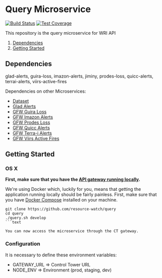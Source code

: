 # Query Microservice

[![Build Status](https://travis-ci.org/resource-watch/query.svg?branch=dev)](https://travis-ci.org/resource-watch/query)
[![Test Coverage](https://api.codeclimate.com/v1/badges/3e6b21174a2e8fe2192c/test_coverage)](https://codeclimate.com/github/resource-watch/query/test_coverage)

This repository is the query microservice for WRI API

1. [Dependencies](#dependencies)
2. [Getting Started](#getting-started)

## Dependencies

 glad-alerts, guira-loss, imazon-alerts, jiminy, prodes-loss, quicc-alerts, terrai-alerts, viirs-active-fires

Dependencies on other Microservices:
- [Dataset](https://github.com/resource-watch/dataset/)
- [Glad Alerts](https://github.com/gfw-api/glad-analysis-tiled)
- [GFW Guira Loss](https://github.com/gfw-api/gfw-guira-loss-api)
- [GFW Imazon Alerts](https://github.com/gfw-api/gfw-imazon-alerts-api)
- [GFW Prodes Loss](https://github.com/gfw-api/gfw-prodes-loss-api)
- [GFW Quicc Alerts](https://github.com/gfw-api/gfw-quicc-alerts-api)
- [GFW Terra-i Alerts](https://github.com/gfw-api/gfw-terrai-alerts-api)
- [GFW Viirs Active Fires](https://github.com/gfw-api/gfw-viirs-fires-api)

## Getting Started

### OS X

**First, make sure that you have the [API gateway running
locally](https://github.com/control-tower/control-tower).**

We're using Docker which, luckily for you, means that getting the
application running locally should be fairly painless. First, make sure
that you have [Docker Compose](https://docs.docker.com/compose/install/)
installed on your machine.

```
git clone https://github.com/resource-watch/query
cd query
./query.sh develop
```text

You can now access the microservice through the CT gateway.

```

### Configuration

It is necessary to define these environment variables:

* GATEWAY_URL => Control Tower URL
* NODE_ENV => Environment (prod, staging, dev)


